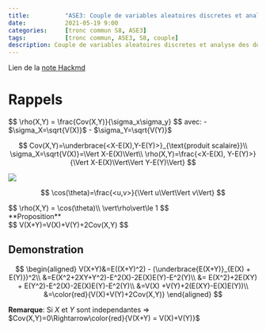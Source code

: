 ```yaml
---
title:          "ASE3: Couple de variables aleatoires discretes et analyse des donnees - 2"
date:           2021-05-19 9:00
categories:     [tronc commun S8, ASE3]
tags:           [tronc commun, ASE3, S8, couple]
description: Couple de variables aleatoires discretes et analyse des donnees - 2
---
```

Lien de la [note Hackmd](https://hackmd.io/@lemasymasa/BJVEcNGFO)

# Rappels
<div class="alert alert-danger" role="alert" markdown="1">
$$
\rho(X,Y) = \frac{Cov(X,Y)}{\sigma_x\sigma_y}
$$
avec:
- $\sigma_X=\sqrt{V(X)}$
- $\sigma_Y=\sqrt{V(Y)}$
</div>

$$
Cov(X,Y)=\underbrace{<X-E(X),Y-E(Y)>}_{\text{produit scalaire}}\\
\sigma_X=\sqrt{V(X)}=\Vert X-E(X)\Vert\\
\rho(X,Y)=\frac{<X-E(X), Y-E(Y)>}{\Vert X-E(X)\Vert\Vert Y-E(Y)\Vert}
$$

![](https://i.imgur.com/QbssgtG.png)

$$
\cos(\theta)=\frac{<u,v>}{\Vert u\Vert\Vert v\Vert}
$$

<div class="alert alert-danger" role="alert" markdown="1">
$$
\rho(X,Y) = \cos(\theta)\\
\vert\rho\vert\le 1
$$
</div>

<div class="alert alert-info" role="alert" markdown="1">
**Proposition**

<div class="alert alert-danger" role="alert" markdown="1">
$$
V(X+Y)=V(X)+V(Y)+2Cov(X,Y)
$$
</div>
</div>

## Demonstration

$$
\begin{aligned}
V(X+Y)&=E((X+Y)^2) - (\underbrace{E(X+Y)}_{E(X) + E(Y)})^2\\
&=E(X^2+2XY+Y^2)-E^2(X)-2E(X)E(Y)-E^2(Y)\\
&= E(X^2)+2E(XY) + E(Y^2)-E^2(X)-2E(X)E(Y)-E^2(Y)\\
&=V(X) +V(Y)+2(E(XY)-E(X)E(Y))\\
&=\color{red}{V(X)+V(Y)+2Cov(X,Y)}
\end{aligned}
$$

**Remarque**: Si $X$ et $Y$ sont independantes $\Rightarrow$ $Cov(X,Y)=0\Rightarrow\color{red}{V(X+Y) = V(X)+V(Y)}$
